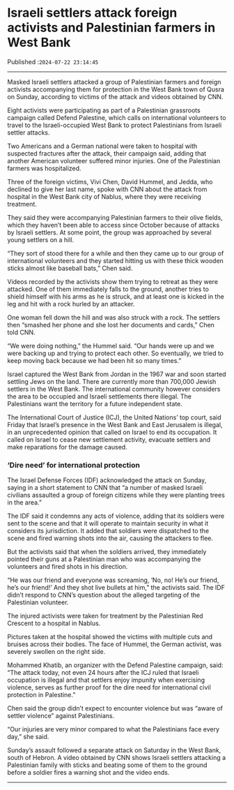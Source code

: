 # Israeli settlers attack foreign activists and Palestinian farmers in West Bank

Published :`2024-07-22 23:14:45`

---

Masked Israeli settlers attacked a group of Palestinian farmers and foreign activists accompanying them for protection in the West Bank town of Qusra on Sunday, according to victims of the attack and videos obtained by CNN.

Eight activists were participating as part of a Palestinian grassroots campaign called Defend Palestine, which calls on international volunteers to travel to the Israeli-occupied West Bank to protect Palestinians from Israeli settler attacks.

Two Americans and a German national were taken to hospital with suspected fractures after the attack, their campaign said, adding that another American volunteer suffered minor injuries. One of the Palestinian farmers was hospitalized.

Three of the foreign victims, Vivi Chen, David Hummel, and Jedda, who declined to give her last name, spoke with CNN about the attack from hospital in the West Bank city of Nablus, where they were receiving treatment.

They said they were accompanying Palestinian farmers to their olive fields, which they haven’t been able to access since October because of attacks by Israeli settlers. At some point, the group was approached by several young settlers on a hill.

“They sort of stood there for a while and then they came up to our group of international volunteers and they started hitting us with these thick wooden sticks almost like baseball bats,” Chen said.

Videos recorded by the activists show them trying to retreat as they were attacked. One of them immediately falls to the ground, another tries to shield himself with his arms as he is struck, and at least one is kicked in the leg and hit with a rock hurled by an attacker.

One woman fell down the hill and was also struck with a rock. The settlers then “smashed her phone and she lost her documents and cards,” Chen told CNN.

“We were doing nothing,” the Hummel said. “Our hands were up and we were backing up and trying to protect each other. So eventually, we tried to keep moving back because we had been hit so many times.”

Israel captured the West Bank from Jordan in the 1967 war and soon started settling Jews on the land. There are currently more than 700,000 Jewish settlers in the West Bank. The international community however considers the area to be occupied and Israeli settlements there illegal. The Palestinians want the territory for a future independent state.

The International Court of Justice (ICJ), the United Nations’ top court, said Friday that Israel’s presence in the West Bank and East Jerusalem is illegal, in an unprecedented opinion that called on Israel to end its occupation. It called on Israel to cease new settlement activity, evacuate settlers and make reparations for the damage caused.

### ‘Dire need’ for international protection

The Israel Defense Forces (IDF) acknowledged the attack on Sunday, saying in a short statement to CNN that “a number of masked Israeli civilians assaulted a group of foreign citizens while they were planting trees in the area.”

The IDF said it condemns any acts of violence, adding that its soldiers were sent to the scene and that it will operate to maintain security in what it considers its jurisdiction. It added that soldiers were dispatched to the scene and fired warning shots into the air, causing the attackers to flee.

But the activists said that when the soldiers arrived, they immediately pointed their guns at a Palestinian man who was accompanying the volunteers and fired shots in his direction.

“He was our friend and everyone was screaming, ‘No, no! He’s our friend, he’s our friend!’ And they shot live bullets at him,” the activists said. The IDF didn’t respond to CNN’s question about the alleged targeting of the Palestinian volunteer.

The injured activists were taken for treatment by the Palestinian Red Crescent to a hospital in Nablus.

Pictures taken at the hospital showed the victims with multiple cuts and bruises across their bodies. The face of Hummel, the German activist, was severely swollen on the right side.

Mohammed Khatib, an organizer with the Defend Palestine campaign, said: “The attack today, not even 24 hours after the ICJ ruled that Israeli occupation is illegal and that settlers enjoy impunity when exercising violence, serves as further proof for the dire need for international civil protection in Palestine.”

Chen said the group didn’t expect to encounter violence but was “aware of settler violence” against Palestinians.

“Our injuries are very minor compared to what the Palestinians face every day,” she said.

Sunday’s assault followed a separate attack on Saturday in the West Bank, south of Hebron. A video obtained by CNN shows Israeli settlers attacking a Palestinian family with sticks and beating some of them to the ground before a soldier fires a warning shot and the video ends.

---

